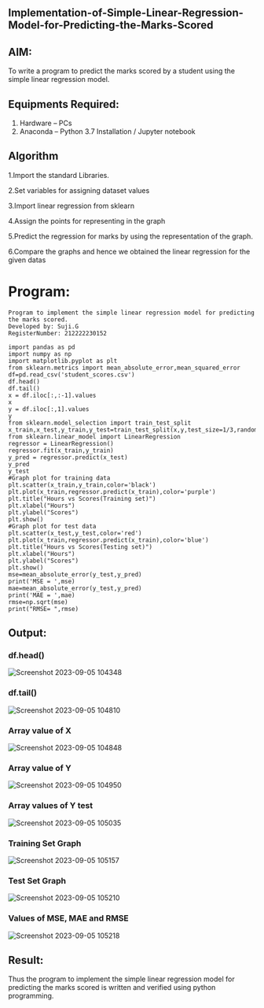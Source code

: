 ## Implementation-of-Simple-Linear-Regression-Model-for-Predicting-the-Marks-Scored

## AIM:
To write a program to predict the marks scored by a student using the simple linear regression model.

## Equipments Required:
1. Hardware – PCs
2. Anaconda – Python 3.7 Installation / Jupyter notebook

## Algorithm

1.Import the standard Libraries.

2.Set variables for assigning dataset values

3.Import linear regression from sklearn

4.Assign the points for representing in the graph

5.Predict the regression for marks by using the representation of the graph. 

6.Compare the graphs and hence we obtained the linear regression for the given datas

# Program:
```
Program to implement the simple linear regression model for predicting the marks scored.
Developed by: Suji.G
RegisterNumber: 212222230152

import pandas as pd
import numpy as np
import matplotlib.pyplot as plt
from sklearn.metrics import mean_absolute_error,mean_squared_error
df=pd.read_csv('student_scores.csv')
df.head()
df.tail()
x = df.iloc[:,:-1].values
x
y = df.iloc[:,1].values
y
from sklearn.model_selection import train_test_split
x_train,x_test,y_train,y_test=train_test_split(x,y,test_size=1/3,random_state=0)
from sklearn.linear_model import LinearRegression
regressor = LinearRegression()
regressor.fit(x_train,y_train)
y_pred = regressor.predict(x_test)
y_pred
y_test
#Graph plot for training data
plt.scatter(x_train,y_train,color='black')
plt.plot(x_train,regressor.predict(x_train),color='purple')
plt.title("Hours vs Scores(Training set)")
plt.xlabel("Hours")
plt.ylabel("Scores")
plt.show()
#Graph plot for test data
plt.scatter(x_test,y_test,color='red')
plt.plot(x_train,regressor.predict(x_train),color='blue')
plt.title("Hours vs Scores(Testing set)")
plt.xlabel("Hours")
plt.ylabel("Scores")
plt.show()
mse=mean_absolute_error(y_test,y_pred)
print('MSE = ',mse)
mae=mean_absolute_error(y_test,y_pred)
print('MAE = ',mae)
rmse=np.sqrt(mse)
print("RMSE= ",rmse)
```

## Output:
### df.head()
![Screenshot 2023-09-05 104348](https://github.com/sujigunasekar/Implementation-of-Simple-Linear-Regression-Model-for-Predicting-the-Marks-Scored/assets/119559822/b153bb27-164d-43de-b78f-2d687047915e)

### df.tail()
![Screenshot 2023-09-05 104810](https://github.com/sujigunasekar/Implementation-of-Simple-Linear-Regression-Model-for-Predicting-the-Marks-Scored/assets/119559822/cc40deec-122c-41f7-a1dd-99c7120ac978)

### Array value of X
![Screenshot 2023-09-05 104848](https://github.com/sujigunasekar/Implementation-of-Simple-Linear-Regression-Model-for-Predicting-the-Marks-Scored/assets/119559822/203ddaa2-3258-4d60-b305-20aad1232536)

### Array value of Y
![Screenshot 2023-09-05 104950](https://github.com/sujigunasekar/Implementation-of-Simple-Linear-Regression-Model-for-Predicting-the-Marks-Scored/assets/119559822/aa4401bb-281b-44bf-892b-493f082afb05)

### Array values of Y test
![Screenshot 2023-09-05 105035](https://github.com/sujigunasekar/Implementation-of-Simple-Linear-Regression-Model-for-Predicting-the-Marks-Scored/assets/119559822/c4366894-7578-41ad-ab91-1bc3f3fa27d4)

### Training Set Graph
![Screenshot 2023-09-05 105157](https://github.com/sujigunasekar/Implementation-of-Simple-Linear-Regression-Model-for-Predicting-the-Marks-Scored/assets/119559822/543d3531-59cc-401b-8e6e-85d2b938c49a)

### Test Set Graph
![Screenshot 2023-09-05 105210](https://github.com/sujigunasekar/Implementation-of-Simple-Linear-Regression-Model-for-Predicting-the-Marks-Scored/assets/119559822/b9242df8-4530-41e4-9819-76840f3ca757)

### Values of MSE, MAE and RMSE
![Screenshot 2023-09-05 105218](https://github.com/sujigunasekar/Implementation-of-Simple-Linear-Regression-Model-for-Predicting-the-Marks-Scored/assets/119559822/6f20014e-2e8b-4218-9ffd-f6f174d43a7d)

## Result:
Thus the program to implement the simple linear regression model for predicting the marks scored is written and verified using python programming.

